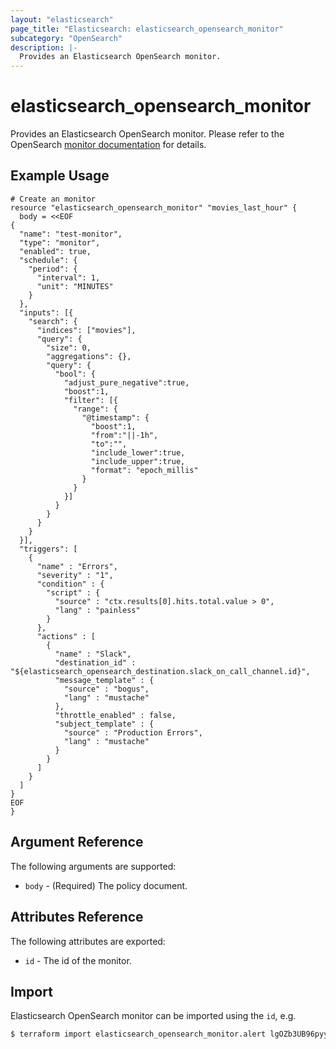 ```yaml
---
layout: "elasticsearch"
page_title: "Elasticsearch: elasticsearch_opensearch_monitor"
subcategory: "OpenSearch"
description: |-
  Provides an Elasticsearch OpenSearch monitor.
---
```


# elasticsearch_opensearch_monitor

Provides an Elasticsearch OpenSearch monitor.
Please refer to the OpenSearch [monitor documentation][1] for details.

## Example Usage

```hcl
# Create an monitor
resource "elasticsearch_opensearch_monitor" "movies_last_hour" {
  body = <<EOF
{
  "name": "test-monitor",
  "type": "monitor",
  "enabled": true,
  "schedule": {
    "period": {
      "interval": 1,
      "unit": "MINUTES"
    }
  },
  "inputs": [{
    "search": {
      "indices": ["movies"],
      "query": {
        "size": 0,
        "aggregations": {},
        "query": {
          "bool": {
            "adjust_pure_negative":true,
            "boost":1,
            "filter": [{
              "range": {
                "@timestamp": {
                  "boost":1,
                  "from":"||-1h",
                  "to":"",
                  "include_lower":true,
                  "include_upper":true,
                  "format": "epoch_millis"
                }
              }
            }]
          }
        }
      }
    }
  }],
  "triggers": [
    {
      "name" : "Errors",
      "severity" : "1",
      "condition" : {
        "script" : {
          "source" : "ctx.results[0].hits.total.value > 0",
          "lang" : "painless"
        }
      },
      "actions" : [
        {
          "name" : "Slack",
          "destination_id" : "${elasticsearch_opensearch_destination.slack_on_call_channel.id}",
          "message_template" : {
            "source" : "bogus",
            "lang" : "mustache"
          },
          "throttle_enabled" : false,
          "subject_template" : {
            "source" : "Production Errors",
            "lang" : "mustache"
          }
        }
      ]
    }
  ]
}
EOF
}
```

## Argument Reference

The following arguments are supported:

* `body` -
    (Required) The policy document.

## Attributes Reference

The following attributes are exported:

* `id` -
    The id of the monitor.

## Import

Elasticsearch OpenSearch monitor can be imported using the `id`, e.g.

```sh
$ terraform import elasticsearch_opensearch_monitor.alert lgOZb3UB96pyyRQv0ppQ
```

<!-- External links -->
[1]: https://opendistro.github.io/for-elasticsearch-docs/docs/alerting/monitors/
